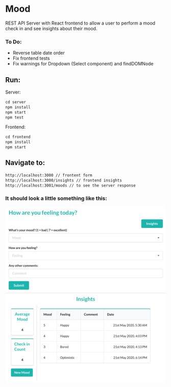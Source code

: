 # Mood

REST API Server with React frontend to allow a user to perform a mood check in and see insights about their mood.

### To Do:

- Reverse table date order
- Fix frontend tests
- Fix warnings for Dropdown (Select component) and findDOMNode

## Run:

Server:

```
cd server
npm install
npm start
npm test
```

Frontend:

```
cd frontend
npm install
npm start
```

## Navigate to:

```
http://localhost:3000 // frontent form
http://localhost:3000/insights // frontend insights
http://localhost:3001/moods // to see the server response
```

### It should look a little something like this:

![Screenshot Mood](images/screenshot_mood.png)
![Screenshot Insights](images/screenshot_insights.png)
